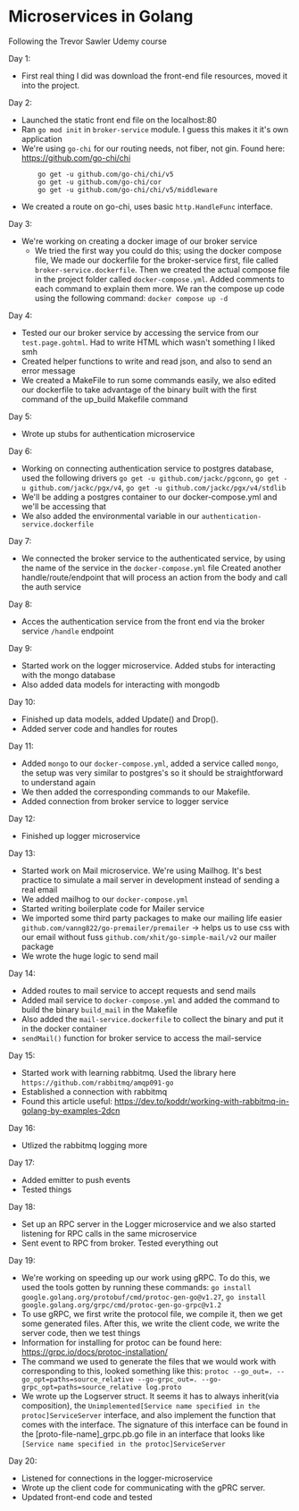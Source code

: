 # Microservices in Golang
Following the Trevor Sawler Udemy course

Day 1:
- First real thing I did was download the front-end file resources, moved it into the project.

Day 2:
 - Launched the static front end file on the localhost:80
 - Ran `go mod init` in `broker-service` module. I guess this makes it it's own application
 - We're using `go-chi` for our routing needs, not fiber, not gin. Found here: https://github.com/go-chi/chi
    ```
        go get -u github.com/go-chi/chi/v5
        go get -u github.com/go-chi/cor
        go get -u github.com/go-chi/chi/v5/middleware
   ```
- We created a route on go-chi, uses basic `http.HandleFunc` interface.

Day 3:
- We're working on creating a docker image of our broker service
   - We tried the first way you could do this; using the docker compose file, We made our dockerfile for the broker-service first, file called `broker-service.dockerfile`. Then we created the actual compose file in the project folder called `docker-compose.yml`. Added comments to each command to explain them more. We ran the compose up code using the following command: `docker compose up -d`

Day 4:
- Tested our our broker service by accessing the service from our `test.page.gohtml`. Had to write HTML which wasn't something I liked smh
- Created helper functions to write and read json, and also to send an error message
- We created a MakeFile to run some commands easily, we also edited our dockerfile to take advantage of the binary built with the first command of the 
   up_build Makefile command

Day 5:
- Wrote up stubs for authentication microservice

Day 6:
- Working on connecting authentication service to postgres database, used the following drivers `go get -u github.com/jackc/pgconn`, `go get -u github.com/jackc/pgx/v4`, `go get -u github.com/jackc/pgx/v4/stdlib`
- We'll be adding a postgres container to our docker-compose.yml and we'll be accessing that
- We also added the environmental variable in our `authentication-service.dockerfile`

Day 7:
- We connected the broker service to the authenticated service, by using the name of the service in the `docker-compose.yml` file
   Created another handle/route/endpoint that will process an action from the body and call the auth service

Day 8:
- Acces the authentication service from the front end via the broker service `/handle` endpoint

Day 9: 
- Started work on the logger microservice. Added stubs for interacting with the mongo database
- Also added data models for interacting with mongodb

Day 10:
- Finished up data models, added Update() and Drop().
- Added server code and handles for routes

Day 11:
- Added `mongo` to our `docker-compose.yml`, added a service called `mongo`, the setup was very similar to postgres's so it should be
   straightforward to understand again
- We then added the corresponding commands to our Makefile. 
- Added connection from broker service to logger service 

Day 12:
- Finished up logger microservice

Day 13:
- Started work on Mail microservice. We're using Mailhog. It's best practice to simulate a mail server in development instead of sending a real email
- We added mailhog to our `docker-compose.yml`
- Started writing boilerplate code for Mailer service
- We imported some third party packages to make our mailing life easier 
   `github.com/vanng822/go-premailer/premailer` -> helps us to use css with our email without fuss
   `github.com/xhit/go-simple-mail/v2` our mailer package
- We wrote the huge logic to send mail

Day 14:
- Added routes to mail service to accept requests and send mails
- Added mail service to `docker-compose.yml` and added the command to build the binary `build_mail` in the Makefile
- Also added the `mail-service.dockerfile` to collect the binary and put it in the docker container
- `sendMail()` function for broker service to access the mail-service

Day 15:
- Started work with learning rabbitmq. Used the library here `https://github.com/rabbitmq/amqp091-go`
- Established a connection with rabbitmq
- Found this article useful: https://dev.to/koddr/working-with-rabbitmq-in-golang-by-examples-2dcn

Day 16:
- Utlized the rabbitmq logging more

Day 17:
- Added emitter to push events
- Tested things

Day 18:
- Set up an RPC server in the Logger microservice and we also started listening for RPC calls in the same microservice
- Sent event to RPC from broker. Tested everything out

Day 19:
- We're working on speeding up our work using gRPC. To do this, we used the tools gotten by running these commands: `go install google.golang.org/protobuf/cmd/protoc-gen-go@v1.27`, `go install google.golang.org/grpc/cmd/protoc-gen-go-grpc@v1.2`
- To use gRPC, we first write the protocol file, we compile it, then we get some generated files. After this, we write the client code, we write the server code, then we test things
- Information for installing for protoc can be found here: https://grpc.io/docs/protoc-installation/
- The command we used to generate the files that we would work with corresponding to this, looked something like this: `protoc --go_out=. --go_opt=paths=source_relative --go-grpc_out=. --go-grpc_opt=paths=source_relative log.proto`
- We wrote up the Logserver struct. It seems it has to always inherit(via composition), the `Unimplemented[Service name specified in the protoc]ServiceServer` interface, and also implement the function that comes with the interface. The signature of this interface can be found in the [proto-file-name]_grpc.pb.go file in an interface that looks like `[Service name specified in the protoc]ServiceServer`

Day 20:
- Listened for connections in the logger-microservice
- Wrote up the client code for communicating with the gPRC server.
- Updated front-end code and tested

   